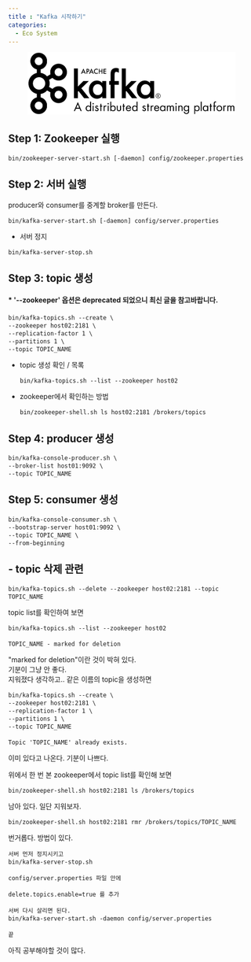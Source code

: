 ```yaml
---
title : "Kafka 시작하기"
categories:
  - Eco System
---
```


<figure>
  <img src="/assets/images/2019-01-18-kafka/kafka.png">
  <figcaption></figcaption>
</figure>

## Step 1: Zookeeper 실행

~~~
bin/zookeeper-server-start.sh [-daemon] config/zookeeper.properties
~~~

## Step 2: 서버 실행

producer와 consumer를 중계할 broker를 만든다.  
~~~
bin/kafka-server-start.sh [-daemon] config/server.properties
~~~

- 서버 정지
~~~
bin/kafka-server-stop.sh
~~~

## Step 3: topic 생성

#### * '--zookeeper' 옵션은 deprecated 되었으니 최신 글을 참고바랍니다.
~~~
bin/kafka-topics.sh --create \
--zookeeper host02:2181 \
--replication-factor 1 \
--partitions 1 \
--topic TOPIC_NAME
~~~

- topic 생성 확인 / 목록
    ~~~
    bin/kafka-topics.sh --list --zookeeper host02
    ~~~
- zookeeper에서 확인하는 방법
    ~~~    
    bin/zookeeper-shell.sh ls host02:2181 /brokers/topics
    ~~~

## Step 4: producer 생성
~~~
bin/kafka-console-producer.sh \
--broker-list host01:9092 \
--topic TOPIC_NAME
~~~

## Step 5: consumer 생성
~~~
bin/kafka-console-consumer.sh \
--bootstrap-server host01:9092 \
--topic TOPIC_NAME \
--from-beginning
~~~

## - topic 삭제 관련
~~~
bin/kafka-topics.sh --delete --zookeeper host02:2181 --topic TOPIC_NAME
~~~
topic list를 확인하여 보면
~~~
bin/kafka-topics.sh --list --zookeeper host02

TOPIC_NAME - marked for deletion
~~~
"marked for deletion"이란 것이 박혀 있다.<br>
기분이 그냥 안 좋다.<br>
지워졌다 생각하고.. 같은 이름의 topic을 생성하면
~~~
bin/kafka-topics.sh --create \
--zookeeper host02:2181 \
--replication-factor 1 \
--partitions 1 \
--topic TOPIC_NAME

Topic 'TOPIC_NAME' already exists.
~~~
이미 있다고 나온다. 기분이 나쁘다.

위에서 한 번 본 zookeeper에서 topic list를 확인해 보면
~~~
bin/zookeeper-shell.sh host02:2181 ls /brokers/topics
~~~
남아 있다. 일단 지워보자.
~~~
bin/zookeeper-shell.sh host02:2181 rmr /brokers/topics/TOPIC_NAME
~~~
번거롭다. 방법이 있다.
~~~
서버 먼저 정지시키고
bin/kafka-server-stop.sh

config/server.properties 파일 안에

delete.topics.enable=true 를 추가

서버 다시 살리면 된다.
bin/kafka-server-start.sh -daemon config/server.properties

끝
~~~    
아직 공부해야할 것이 많다.

